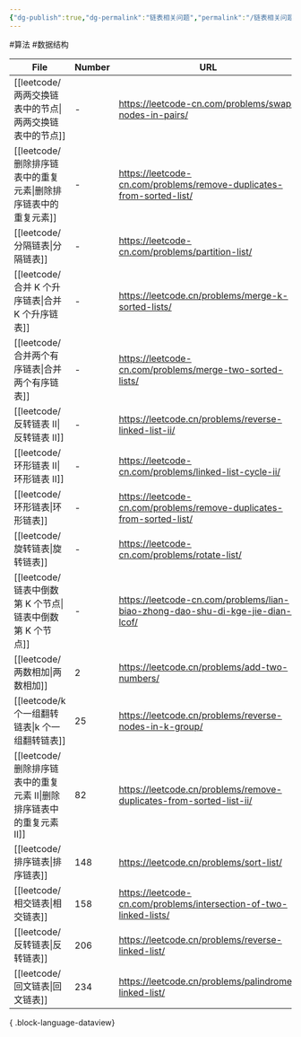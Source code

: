 ```yaml
---
{"dg-publish":true,"dg-permalink":"链表相关问题","permalink":"/链表相关问题/"}
---
```



#算法 #数据结构 

| File                                             | Number | URL                                                                            |
| ------------------------------------------------ | ------ | ------------------------------------------------------------------------------ |
| [[leetcode/两两交换链表中的节点\|两两交换链表中的节点]]           | \-     | https://leetcode-cn.com/problems/swap-nodes-in-pairs/                          |
| [[leetcode/删除排序链表中的重复元素\|删除排序链表中的重复元素]]       | \-     | https://leetcode-cn.com/problems/remove-duplicates-from-sorted-list/           |
| [[leetcode/分隔链表\|分隔链表]]                       | \-     | https://leetcode-cn.com/problems/partition-list/                               |
| [[leetcode/合并 K 个升序链表\|合并 K 个升序链表]]           | \-     | https://leetcode.cn/problems/merge-k-sorted-lists/                             |
| [[leetcode/合并两个有序链表\|合并两个有序链表]]               | \-     | https://leetcode-cn.com/problems/merge-two-sorted-lists/                       |
| [[leetcode/反转链表 II\|反转链表 II]]                 | \-     | https://leetcode.cn/problems/reverse-linked-list-ii/                           |
| [[leetcode/环形链表 II\|环形链表 II]]                 | \-     | https://leetcode-cn.com/problems/linked-list-cycle-ii/                         |
| [[leetcode/环形链表\|环形链表]]                       | \-     | https://leetcode-cn.com/problems/remove-duplicates-from-sorted-list/           |
| [[leetcode/旋转链表\|旋转链表]]                       | \-     | https://leetcode-cn.com/problems/rotate-list/                                  |
| [[leetcode/链表中倒数第 K 个节点\|链表中倒数第 K 个节点]]       | \-     | https://leetcode-cn.com/problems/lian-biao-zhong-dao-shu-di-kge-jie-dian-lcof/ |
| [[leetcode/两数相加\|两数相加]]                       | 2      | https://leetcode.cn/problems/add-two-numbers/                                  |
| [[leetcode/k 个一组翻转链表\|k 个一组翻转链表]]             | 25     | https://leetcode.cn/problems/reverse-nodes-in-k-group/                         |
| [[leetcode/删除排序链表中的重复元素 II\|删除排序链表中的重复元素 II]] | 82     | https://leetcode.cn/problems/remove-duplicates-from-sorted-list-ii/            |
| [[leetcode/排序链表\|排序链表]]                       | 148    | https://leetcode.cn/problems/sort-list/                                        |
| [[leetcode/相交链表\|相交链表]]                       | 158    | https://leetcode-cn.com/problems/intersection-of-two-linked-lists/             |
| [[leetcode/反转链表\|反转链表]]                       | 206    | https://leetcode.cn/problems/reverse-linked-list/                              |
| [[leetcode/回文链表\|回文链表]]                       | 234    | https://leetcode.cn/problems/palindrome-linked-list/                           |

{ .block-language-dataview}
